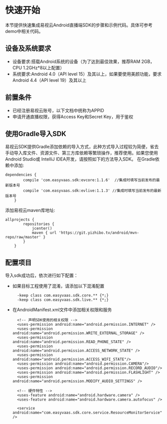 # 快速开始
本节提供快速集成易视云Android直播端SDK的步骤和示例代码。具体可参考demo中相关代码。

## 设备及系统要求
* 设备要求:搭载Android系统的设备（为了达到最佳效果，推荐RAM 2GB，CPU 1.2GHz*8以上配置）
* 系统要求:Android 4.0（API level 15）及其以上，如果要使用美颜功能，要求Android 4.4（API level 19）及其以上

## 前置条件
* 已经注册易视云账号，以下文档中统称为APPID
* 申请开通直播权限，获得Access Key和Secret Key，用于鉴权

## 使用Gradle导入SDK
易视云SDK提供Gradle添加依赖的导入方式，此种方式导入过程较为简便，省去手动导入库文件、资源文件、第三方库依赖等繁琐操作，推荐使用。如果您使用Android Studio或 IntelliJ IDEA开发，请按照如下的方法导入SDK。 在Gradle依赖中添加:

```
dependencies {
		compile 'com.easyvaas.sdk:evcore:1.1.6'  //集成时填写当前发布的最新版本号
		compile 'com.easyvaas.sdk:evlive:1.1.3' //集成时填写当前发布的最新版本号
	}
```

添加易视云maven库地址:

```
allprojects {
		repositories {
			jcenter()
			maven { url 'https://git.yizhibo.tv/android/mvn-repo/raw/master' }
		}
	}
```

## 配置项目
导入sdk成功后，依次进行如下配置：

* 如果目标工程使用了混淆，请添加以下混淆配置

        -keep class com.easyvaas.sdk.core.** {*;}
        -keep class com.easyvaas.sdk.live.** {*;}
        
* 在AndroidManifest.xml文件中添加相关权限和服务

        <!-- 声明SDK使用的相关权限 -->
        <uses-permission android:name="android.permission.INTERNET" />
        <uses-permission android:name="android.permission.WRITE_EXTERNAL_STORAGE" />
        <uses-permission android:name="android.permission.READ_PHONE_STATE" />
        <uses-permission android:name="android.permission.ACCESS_NETWORK_STATE" />
        <uses-permission android:name="android.permission.ACCESS_WIFI_STATE"/>
        <uses-permission android:name="android.permission.CAMERA"/>
        <uses-permission android:name="android.permission.RECORD_AUDIO"/>
        <uses-permission android:name="android.permission.FLASHLIGHT" />
        <uses-permission android:name="android.permission.MODIFY_AUDIO_SETTINGS" />
        
        <!-- 硬件特性 -->
        <uses-feature android:name="android.hardware.camera" />
        <uses-feature android:name="android.hardware.camera.autofocus" />
        
        <service android:name="com.easyvaas.sdk.core.service.ResourceMonitorService" />



